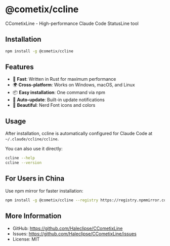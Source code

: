 # @cometix/ccline

CCometixLine - High-performance Claude Code StatusLine tool

## Installation

```bash
npm install -g @cometix/ccline
```

## Features

- 🚀 **Fast**: Written in Rust for maximum performance
- 🌍 **Cross-platform**: Works on Windows, macOS, and Linux
- 📦 **Easy installation**: One command via npm
- 🔄 **Auto-update**: Built-in update notifications
- 🎨 **Beautiful**: Nerd Font icons and colors

## Usage

After installation, ccline is automatically configured for Claude Code at `~/.claude/ccline/ccline`.

You can also use it directly:

```bash
ccline --help
ccline --version
```

## For Users in China

Use npm mirror for faster installation:

```bash
npm install -g @cometix/ccline --registry https://registry.npmmirror.com
```

## More Information

- GitHub: https://github.com/Haleclipse/CCometixLine
- Issues: https://github.com/Haleclipse/CCometixLine/issues
- License: MIT